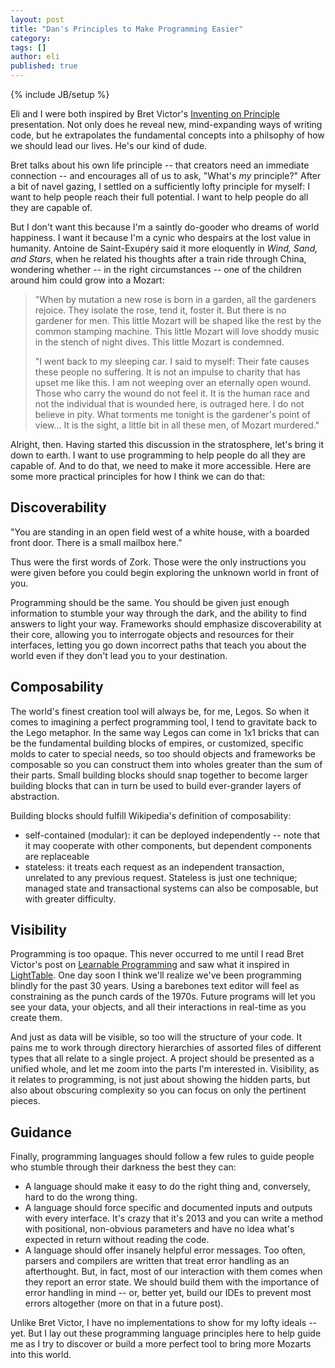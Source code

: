 ```yaml
---
layout: post
title: "Dan's Principles to Make Programming Easier"
category:
tags: []
author: eli
published: true
---
```


{% include JB/setup %}

Eli and I were both inspired by Bret Victor's <a href="http://worrydream.com/#!/InventingOnPrinciple">Inventing on Principle</a> presentation.  Not only does he reveal new, mind-expanding ways of writing code, but he extrapolates the fundamental concepts into a philsophy of how we should lead our lives.  He's our kind of dude.

Bret talks about his own life principle -- that creators need an immediate connection -- and encourages all of us to ask, "What's <i>my</i> principle?"  After a bit of navel gazing, I settled on a sufficiently lofty principle for myself: I want to help people reach their full potential.  I want to help people do all they are capable of.

But I don't want this because I'm a saintly do-gooder who dreams of world happiness.  I want it because I'm a cynic who despairs at the lost value in humanity.  Antoine de Saint-Exupéry said it more eloquently in <i>Wind, Sand, and Stars</i>, when he related his thoughts after a train ride through China, wondering whether -- in the right circumstances -- one of the children around him could grow into a Mozart:

> "When by mutation a new rose is born in a garden, all the gardeners rejoice. They isolate the rose, tend it, foster it. But there is no gardener for men. This little Mozart will be shaped like the rest by the common stamping machine. This little Mozart will love shoddy music in the stench of night dives. This little Mozart is condemned.
>
> "I went back to my sleeping car. I said to myself: Their fate causes these people no suffering. It is not an impulse to charity that has upset me like this. I am not weeping over an eternally open wound. Those who carry the wound do not feel it. It is the human race and not the individual that is wounded here, is outraged here. I do not believe in pity. What torments me tonight is the gardener's point of view... It is the sight, a little bit in all these men, of Mozart murdered."

Alright, then.  Having started this discussion in the stratosphere, let's bring it down to earth.  I want to use programming to help people do all they are capable of.  And to do that, we need to make it more accessible.  Here are some more practical principles for how I think we can do that:

## Discoverability

"You are standing in an open field west of a white house, with a boarded front door.
There is a small mailbox here."

Thus were the first words of Zork.  Those were the only instructions you were given before you could begin exploring the unknown world in front of you.

Programming should be the same.  You should be given just enough information to stumble your way through the dark, and the ability to find answers to light your way.  Frameworks should emphasize discoverability at their core, allowing you to interrogate objects and resources for their interfaces, letting you go down incorrect paths that teach you about the world even if they don't lead you to your destination.

## Composability

The world's finest creation tool will always be, for me, Legos.  So when it comes to imagining a perfect programming tool, I tend to gravitate back to the Lego metaphor.  In the same way Legos can come in 1x1 bricks that can be the fundamental building blocks of empires, or customized, specific molds to cater to special needs, so too should objects and frameworks be composable so you can construct them into wholes greater than the sum of their parts.  Small building blocks should snap together to become larger building blocks that can in turn be used to build ever-grander layers of abstraction.

Building blocks should fulfill Wikipedia's definition of composability:

+ self-contained (modular): it can be deployed independently -- note that it may cooperate with other components, but dependent components are replaceable
+ stateless: it treats each request as an independent transaction, unrelated to any previous request. Stateless is just one technique; managed state and transactional systems can also be composable, but with greater difficulty.

## Visibility

Programming is too opaque.  This never occurred to me until I read Bret Victor's post on [Learnable Programming](http://worrydream.com/#!/LearnableProgramming) and saw what it inspired in [LightTable](http://www.lighttable.com/).  One day soon I think we'll realize we've been programming blindly for the past 30 years.  Using a barebones text editor will feel as constraining as the punch cards of the 1970s.  Future programs will let you see your data, your objects, and all their interactions in real-time as you create them.

And just as data will be visible, so too will the structure of your code.  It pains me to work through directory hierarchies of assorted files of different types that all relate to a single project.  A project should be presented as a unified whole, and let me zoom into the parts I'm interested in.  Visibility, as it relates to programming, is not just about showing the hidden parts, but also about obscuring complexity so you can focus on only the pertinent pieces.

## Guidance

Finally, programming languages should follow a few rules to guide people who stumble through their darkness the best they can:

+   A language should make it easy to do the right thing and, conversely, hard to do the wrong thing.
+   A language should force specific and documented inputs and outputs with every interface.  It's crazy that it's 2013 and you can write a method with positional, non-obvious parameters and have no idea what's expected in return without reading the code.
+   A language should offer insanely helpful error messages.  Too often, parsers and compilers are written that treat error handling as an afterthought.  But, in fact, most of our interaction with them comes when they report an error state.  We should build them with the importance of error handling in mind -- or, better yet, build our IDEs to prevent most errors altogether (more on that in a future post).

Unlike Bret Victor, I have no implementations to show for my lofty ideals -- yet.  But I lay out these programming language principles here to help guide me as I try to discover or build a more perfect tool to bring more Mozarts into this world.
